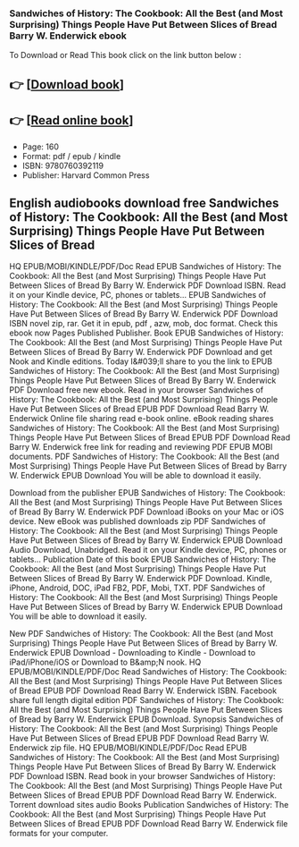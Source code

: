 ### Sandwiches of History: The Cookbook: All the Best (and Most Surprising) Things People Have Put Between Slices of Bread Barry W. Enderwick ebook

To Download or Read This book click on the link button below :

## 👉  [**[Download book](http://filesbooks.info/download.php?group=book&from=github.com&id=721772&lnk=1081 "Download book")**]

## 👉  [**[Read online book](http://filesbooks.info/download.php?group=book&from=github.com&id=721772&lnk=1081 "Read online book")**]


* Page: 160
* Format: pdf / epub / kindle
* ISBN: 9780760392119
* Publisher: Harvard Common Press



## English audiobooks download free Sandwiches of History: The Cookbook: All the Best (and Most Surprising) Things People Have Put Between Slices of Bread


HQ EPUB/MOBI/KINDLE/PDF/Doc Read EPUB Sandwiches of History: The Cookbook: All the Best (and Most Surprising) Things People Have Put Between Slices of Bread By Barry W. Enderwick PDF Download ISBN. Read it on your Kindle device, PC, phones or tablets... EPUB Sandwiches of History: The Cookbook: All the Best (and Most Surprising) Things People Have Put Between Slices of Bread By Barry W. Enderwick PDF Download ISBN novel zip, rar. Get it in epub, pdf , azw, mob, doc format. Check this ebook now Pages Published Publisher. Book EPUB Sandwiches of History: The Cookbook: All the Best (and Most Surprising) Things People Have Put Between Slices of Bread By Barry W. Enderwick PDF Download and get Nook and Kindle editions. Today I&amp;#039;ll share to you the link to EPUB Sandwiches of History: The Cookbook: All the Best (and Most Surprising) Things People Have Put Between Slices of Bread By Barry W. Enderwick PDF Download free new ebook. Read in your browser Sandwiches of History: The Cookbook: All the Best (and Most Surprising) Things People Have Put Between Slices of Bread EPUB PDF Download Read Barry W. Enderwick Online file sharing read e-book online. eBook reading shares Sandwiches of History: The Cookbook: All the Best (and Most Surprising) Things People Have Put Between Slices of Bread EPUB PDF Download Read Barry W. Enderwick free link for reading and reviewing PDF EPUB MOBI documents. PDF Sandwiches of History: The Cookbook: All the Best (and Most Surprising) Things People Have Put Between Slices of Bread by Barry W. Enderwick EPUB Download You will be able to download it easily.

Download from the publisher EPUB Sandwiches of History: The Cookbook: All the Best (and Most Surprising) Things People Have Put Between Slices of Bread By Barry W. Enderwick PDF Download iBooks on your Mac or iOS device. New eBook was published downloads zip PDF Sandwiches of History: The Cookbook: All the Best (and Most Surprising) Things People Have Put Between Slices of Bread by Barry W. Enderwick EPUB Download Audio Download, Unabridged. Read it on your Kindle device, PC, phones or tablets... Publication Date of this book EPUB Sandwiches of History: The Cookbook: All the Best (and Most Surprising) Things People Have Put Between Slices of Bread By Barry W. Enderwick PDF Download. Kindle, iPhone, Android, DOC, iPad FB2, PDF, Mobi, TXT. PDF Sandwiches of History: The Cookbook: All the Best (and Most Surprising) Things People Have Put Between Slices of Bread by Barry W. Enderwick EPUB Download You will be able to download it easily.

New PDF Sandwiches of History: The Cookbook: All the Best (and Most Surprising) Things People Have Put Between Slices of Bread by Barry W. Enderwick EPUB Download - Downloading to Kindle - Download to iPad/iPhone/iOS or Download to B&amp;amp;N nook. HQ EPUB/MOBI/KINDLE/PDF/Doc Read Sandwiches of History: The Cookbook: All the Best (and Most Surprising) Things People Have Put Between Slices of Bread EPUB PDF Download Read Barry W. Enderwick ISBN. Facebook share full length digital edition PDF Sandwiches of History: The Cookbook: All the Best (and Most Surprising) Things People Have Put Between Slices of Bread by Barry W. Enderwick EPUB Download. Synopsis Sandwiches of History: The Cookbook: All the Best (and Most Surprising) Things People Have Put Between Slices of Bread EPUB PDF Download Read Barry W. Enderwick zip file. HQ EPUB/MOBI/KINDLE/PDF/Doc Read EPUB Sandwiches of History: The Cookbook: All the Best (and Most Surprising) Things People Have Put Between Slices of Bread By Barry W. Enderwick PDF Download ISBN. Read book in your browser Sandwiches of History: The Cookbook: All the Best (and Most Surprising) Things People Have Put Between Slices of Bread EPUB PDF Download Read Barry W. Enderwick. Torrent download sites audio Books Publication Sandwiches of History: The Cookbook: All the Best (and Most Surprising) Things People Have Put Between Slices of Bread EPUB PDF Download Read Barry W. Enderwick file formats for your computer.





